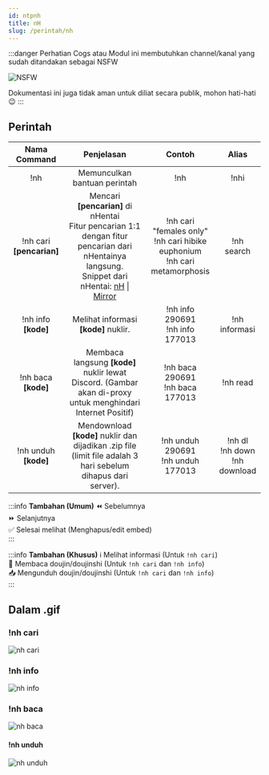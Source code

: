 ```yaml
---
id: ntpnh
title: nH
slug: /perintah/nh
---
```


:::danger Perhatian
Cogs atau Modul ini membutuhkan channel/kanal yang sudah ditandakan sebagai NSFW

![NSFW](https://p.ihateani.me/kpxflmej.png)

Dokumentasi ini juga tidak aman untuk diliat secara publik, mohon hati-hati :wink:
:::

## Perintah

| Nama Command | Penjelasan |  Contoh  | Alias |
|:------------:|:----------:|:--------:|:-----:|
| !nh | Memunculkan bantuan perintah | !nh | !nhi |
| !nh cari **[pencarian]** | Mencari **[pencarian]** di nHentai<br />Fitur pencarian 1:1 dengan  fitur pencarian dari nHentainya langsung.<br />Snippet dari nHentai: [nH](https://nhentai.net/info/) \| [Mirror](https://p.ihateani.me/KME6L.html) | !nh cari "females only"<br />!nh cari hibike euphonium<br />!nh cari metamorphosis | !nh search |
| !nh info **[kode]** | Melihat informasi **[kode]** nuklir. | !nh info 290691<br />!nh info 177013 | !nh informasi |
| !nh baca **[kode]** | Membaca langsung **[kode]** nuklir lewat Discord. (Gambar akan di-proxy untuk menghindari Internet Positif) | !nh baca 290691<br />!nh baca 177013 | !nh read |
| !nh unduh **[kode]** | Mendownload **[kode]** nuklir dan dijadikan .zip file (limit file adalah 3 hari sebelum dihapus dari server). | !nh unduh 290691<br />!nh unduh 177013 | !nh dl<br />!nh down<br />!nh download |

:::info **Tambahan (Umum)**
:rewind: Sebelumnya<br />
:fast_forward: Selanjutnya<br />
:white_check_mark: Selesai melihat (Menghapus/edit embed)<br />
:::

:::info **Tambahan (Khusus)**
:information_source: Melihat informasi (Untuk `!nh cari`)<br />
:book: Membaca doujin/doujinshi (Untuk `!nh cari` dan `!nh info`)<br />
:inbox_tray: Mengunduh doujin/doujinshi (Untuk `!nh cari` dan `!nh info`)<br />
:::


## Dalam .gif

### !nh cari
![nh cari](https://p.ihateani.me/pzrhltet.gif)

### !nh info
![nh info](https://p.ihateani.me/yranbctf.gif)

### !nh baca
![nh baca](https://p.ihateani.me/lknxysak.gif)

#### !nh unduh
![nh unduh](https://p.ihateani.me/cdfmbpju.gif)
